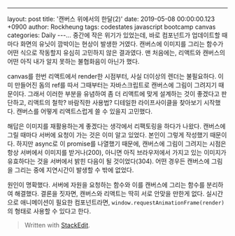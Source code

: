 ---
layout: post
title: '캔버스 위에서의 한달(2)'
date: 2019-05-08 00:00:00.123 +0900
author: Rockheung
tags: codestates javascript bootcamp canvas
categories: Daily
---... 중간에 작은 위기가 있었는데, 바로 컴포넌트가 업데이트할 때마다 화면의 유닛이 깜박이는 현상이 발생한 거였다. 캔버스에 이미지를 그리는 함수가 어떤 식으로 작동할지 유심히 고민하지 않은 결과였다. 맨 처음에는, 리액트와 캔버스의 어떤 아직 내가 알지 못하는 불협화음이 아닌가 했다.

canvas를 한번 리액트에서 render한 시점부터, 사실 더이상의 렌더는 불필요하다. 이미 만들어진 돔의 ref를 따서 그때부터는 자바스크립트로 캔버스에 그림이 그려지기 때문이다. 그래서 이러한 부분을 유념하여 좀 더 리액트에 맞게 설계하는 것이 좋겠다고 판단하고, 리액트의 철학? 바람직한 사용법? 디테일한 라이프사이클을 찾아보기 시작했다. 캔버스를 어떻게 리액트스럽게 쓸 수 있을지 고민했다.

해답은 이미지를 재활용하는게 좋겠다는 생각에서 리팩토링을 하다가 나왔다. 캔버스에 그릴 때마다 서버에 요청이 가는 것은 이미 알고 있었다. 본인이 그렇게 작성했기 때문이다. 하지만 async로 이 promise를 나열했기 때문에, 캔버스에 그림이 그려지는 시점은 항상 서버에서 이미지를 받거나(200), 아니면 아직 브라우저에서 가지고 있는 이미지가 유효하다는 것을 서버에서 밝힌 다음이 될 것이었다(304). 어떤 경우든 캔버스에 그림을 그리는 중에 지연시간이 발생할 수 밖에 없었다.

원인이 명확했다. 서버에 자원을 요청하는 함수와 이를 캔버스에 그리는 함수를 분리하여 해결했다. 결론을 짓자면, 캔버스와 리액트는 딱히 서로 안맞을 만한게 없다. 실시간으로 애니메이션이 필요한 컴포넌트라면, `window.requestAnimationFrame(render)`의 형태로 사용할 수 있다고 한다.

> Written with [StackEdit](https://stackedit.io/).
